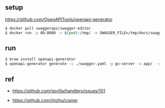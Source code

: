 ## setup

https://github.com/OpenAPITools/openapi-generator

```sh
$ docker pull swaggerapi/swagger-editor
$ docker run -p 80:8080 -v $(pwd):/tmp/ -e SWAGGER_FILE=/tmp/docs/swagger.yaml swaggerapi/swagger-editor
```

## run

```sh
$ brew install openapi-generator
$ openapi-generator generate -i ./swagger.yaml -g go-server -o app/ --git-repo-id waxflower --git-user-id k-jun
```

## ref
- https://github.com/gorilla/handlers/issues/101

- https://github.com/jinzhu/copier
